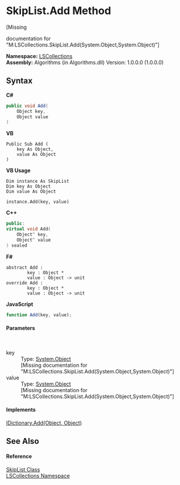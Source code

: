 # SkipList.Add Method 
 

\[Missing <summary> documentation for "M:LSCollections.SkipList.Add(System.Object,System.Object)"\]

**Namespace:**&nbsp;<a href="74772e97-7817-3c3c-69d7-7adc29f9a1cd">LSCollections</a><br />**Assembly:**&nbsp;Algorithms (in Algorithms.dll) Version: 1.0.0.0 (1.0.0.0)

## Syntax

**C#**<br />
``` C#
public void Add(
	Object key,
	Object value
)
```

**VB**<br />
``` VB
Public Sub Add ( 
	key As Object,
	value As Object
)
```

**VB Usage**<br />
``` VB Usage
Dim instance As SkipList
Dim key As Object
Dim value As Object

instance.Add(key, value)
```

**C++**<br />
``` C++
public:
virtual void Add(
	Object^ key, 
	Object^ value
) sealed
```

**F#**<br />
``` F#
abstract Add : 
        key : Object * 
        value : Object -> unit 
override Add : 
        key : Object * 
        value : Object -> unit 
```

**JavaScript**<br />
``` JavaScript
function Add(key, value);
```


#### Parameters
&nbsp;<dl><dt>key</dt><dd>Type: <a href="http://msdn2.microsoft.com/en-us/library/e5kfa45b" target="_blank">System.Object</a><br />\[Missing <param name="key"/> documentation for "M:LSCollections.SkipList.Add(System.Object,System.Object)"\]</dd><dt>value</dt><dd>Type: <a href="http://msdn2.microsoft.com/en-us/library/e5kfa45b" target="_blank">System.Object</a><br />\[Missing <param name="value"/> documentation for "M:LSCollections.SkipList.Add(System.Object,System.Object)"\]</dd></dl>

#### Implements
<a href="http://msdn2.microsoft.com/en-us/library/sdk9s35c" target="_blank">IDictionary.Add(Object, Object)</a><br />

## See Also


#### Reference
<a href="71779526-fbe7-b15e-7782-10d57337282b">SkipList Class</a><br /><a href="74772e97-7817-3c3c-69d7-7adc29f9a1cd">LSCollections Namespace</a><br />